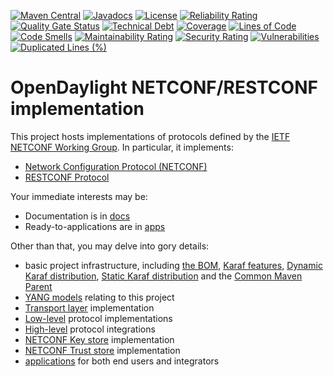 [![Maven Central](https://maven-badges.herokuapp.com/maven-central/org.opendaylight.netconf/netconf-artifacts/badge.svg)](https://maven-badges.herokuapp.com/maven-central/org.opendaylight.netconf/netconf-artifacts)
[![Javadocs](https://www.javadoc.io/badge/org.opendaylight.netconf/restconf-common.svg)](https://www.javadoc.io/doc/org.opendaylight.netconf/restconf-common)
[![License](https://img.shields.io/badge/License-EPL%201.0-blue.svg)](https://opensource.org/licenses/EPL-1.0)
[![Reliability Rating](https://sonarcloud.io/api/project_badges/measure?project=opendaylight_netconf&metric=reliability_rating)](https://sonarcloud.io/summary/new_code?id=opendaylight_netconf)
[![Quality Gate Status](https://sonarcloud.io/api/project_badges/measure?project=opendaylight_netconf&metric=alert_status)](https://sonarcloud.io/summary/new_code?id=opendaylight_netconf)
[![Technical Debt](https://sonarcloud.io/api/project_badges/measure?project=opendaylight_netconf&metric=sqale_index)](https://sonarcloud.io/summary/new_code?id=opendaylight_netconf)
[![Coverage](https://sonarcloud.io/api/project_badges/measure?project=opendaylight_netconf&metric=coverage)](https://sonarcloud.io/summary/new_code?id=opendaylight_netconf)
[![Lines of Code](https://sonarcloud.io/api/project_badges/measure?project=opendaylight_netconf&metric=ncloc)](https://sonarcloud.io/summary/new_code?id=opendaylight_netconf)
[![Code Smells](https://sonarcloud.io/api/project_badges/measure?project=opendaylight_netconf&metric=code_smells)](https://sonarcloud.io/summary/new_code?id=opendaylight_netconf)
[![Maintainability Rating](https://sonarcloud.io/api/project_badges/measure?project=opendaylight_netconf&metric=sqale_rating)](https://sonarcloud.io/summary/new_code?id=opendaylight_netconf)
[![Security Rating](https://sonarcloud.io/api/project_badges/measure?project=opendaylight_netconf&metric=security_rating)](https://sonarcloud.io/summary/new_code?id=opendaylight_netconf)
[![Vulnerabilities](https://sonarcloud.io/api/project_badges/measure?project=opendaylight_netconf&metric=vulnerabilities)](https://sonarcloud.io/summary/new_code?id=opendaylight_netconf)
[![Duplicated Lines (%)](https://sonarcloud.io/api/project_badges/measure?project=opendaylight_netconf&metric=duplicated_lines_density)](https://sonarcloud.io/summary/new_code?id=opendaylight_netconf)

# OpenDaylight NETCONF/RESTCONF implementation

This project hosts implementations of protocols defined by the [IETF NETCONF Working Group](https://datatracker.ietf.org/wg/netconf/about/).
In particular, it implements:
* [Network Configuration Protocol (NETCONF)](https://www.rfc-editor.org/rfc/rfc6241)
* [RESTCONF Protocol](https://www.rfc-editor.org/rfc/rfc8040)

Your immediate interests may be:
* Documentation is in [docs](https://docs.opendaylight.org/projects/netconf/en/latest/index.html)
* Ready-to-applications are in [apps](apps/README.md)

Other than that, you may delve into gory details:
* basic project infrastructure, including [the BOM](artifacts), [Karaf features](features),
[Dynamic Karaf distribution](karaf), [Static Karaf distribution](karaf-static) and the [Common Maven Parent](parent)
* [YANG models](model) relating to this project
* [Transport layer](transport) implementation
* [Low-level](protocol) protocol implementations
* [High-level](plugins) protocol integrations
* [NETCONF Key store](keystore) implementation
* [NETCONF Trust store](truststore) implementation
* [applications](apps/README.md) for both end users and integrators
